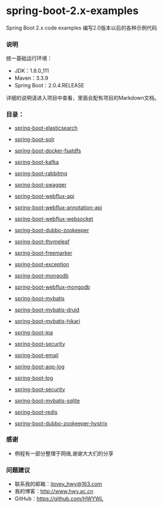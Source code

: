 # spring-boot-2.x-examples
Spring Boot 2.x code examples 编写2.0版本以后的各种示例代码

### 说明
统一基础运行环境：
* JDK：1.8.0_111
* Maven：3.3.9
* Spring Boot：2.0.4.RELEASE

详细的说明请进入项目中查看，里面会配有项目的Markdown文档。

### 目录：
* [spring-boot-elasticsearch](https://github.com/HWYWL/spring-boot-2.x-examples/tree/master/spring-boot-elasticsearch)

* [spring-boot-solr](https://github.com/HWYWL/spring-boot-2.x-examples/tree/master/spring-boot-solr)

* [spring-boot-docker-fsatdfs](https://github.com/HWYWL/spring-boot-2.x-examples/tree/master/spring-boot-docker-fsatdfs)

* [spring-boot-kafka](https://github.com/HWYWL/spring-boot-2.x-examples/tree/master/spring-boot-kafka)

* [spring-boot-rabbitmq](https://github.com/HWYWL/spring-boot-2.x-examples/tree/master/spring-boot-rabbitmq)

* [spring-boot-swagger](https://github.com/HWYWL/spring-boot-2.x-examples/tree/master/spring-boot-swagger)

* [spring-boot-webflux-api](https://github.com/HWYWL/spring-boot-2.x-examples/tree/master/spring-boot-webflux-api)

* [spring-boot-webflux-annotation-api](https://github.com/HWYWL/spring-boot-2.x-examples/tree/master/spring-boot-webflux-annotation-api)

* [spring-boot-webflux-websocket](https://github.com/HWYWL/spring-boot-2.x-examples/tree/master/spring-boot-webflux-websocket)

* [spring-boot-dubbo-zookeeper](https://github.com/HWYWL/spring-boot-2.x-examples/tree/master/spring-boot-dubbo-zookeeper)

* [spring-boot-thymeleaf](https://github.com/HWYWL/spring-boot-2.x-examples/tree/master/spring-boot-thymeleaf)

* [spring-boot-freemarker](https://github.com/HWYWL/spring-boot-2.x-examples/tree/master/spring-boot-freemarker)

* [spring-boot-exception](https://github.com/HWYWL/spring-boot-2.x-examples/tree/master/spring-boot-exception)

* [spring-boot-mongodb](https://github.com/HWYWL/spring-boot-2.x-examples/tree/master/spring-boot-mongodb)

* [spring-boot-webflux-mongodb](https://github.com/HWYWL/spring-boot-2.x-examples/tree/master/spring-boot-webflux-mongodb)

* [spring-boot-mybatis](https://github.com/HWYWL/spring-boot-2.x-examples/tree/master/spring-boot-mybatis)

* [spring-boot-mybatis-druid](https://github.com/HWYWL/spring-boot-2.x-examples/tree/master/spring-boot-mybatis-druid)

* [spring-boot-mybatis-hikari](https://github.com/HWYWL/spring-boot-2.x-examples/tree/master/spring-boot-mybatis-hikari)

* [spring-boot-jpa](https://github.com/HWYWL/spring-boot-2.x-examples/tree/master/spring-boot-jpa)

* [spring-boot-security](https://github.com/HWYWL/spring-boot-2.x-examples/tree/master/spring-boot-security)

* [spring-boot-email](https://github.com/HWYWL/spring-boot-2.x-examples/tree/master/spring-boot-email)

* [spring-boot-aop-log](https://github.com/HWYWL/spring-boot-2.x-examples/tree/master/spring-boot-aop-log)

* [spring-boot-log](https://github.com/HWYWL/spring-boot-2.x-examples/tree/master/spring-boot-log)

* [spring-boot-security](https://github.com/HWYWL/spring-boot-2.x-examples/tree/master/spring-boot-security)

* [spring-boot-mybatis-sqlite](https://github.com/HWYWL/spring-boot-2.x-examples/tree/master/spring-boot-mybatis-sqlite)

* [spring-boot-redis](https://github.com/HWYWL/spring-boot-2.x-examples/tree/master/spring-boot-redis)

* [spring-boot-dubbo-zookeeper-hystrix](https://github.com/HWYWL/spring-boot-2.x-examples/tree/master/spring-boot-dubbo-zookeeper-hystrix)


### 感谢
- 例程有一部分整理于网络,谢谢大大们的分享


### 问题建议

- 联系我的邮箱：ilovey_hwy@163.com
- 我的博客：http://www.hwy.ac.cn
- GitHub：https://github.com/HWYWL